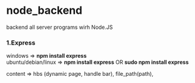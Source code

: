 # node_backend
backend all server programs wirh Node.JS


### 1.Express
windows => **npm install express** </br>
ubuntu/debian/linux => **npm install express** OR **sudo npm install express**

content => hbs (dynamic page, handle bar), file_path(path),

